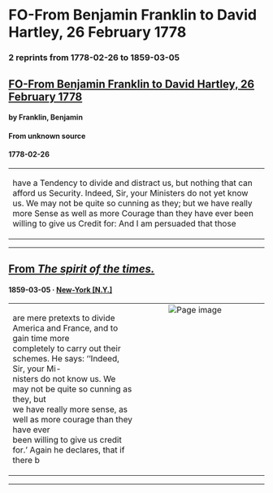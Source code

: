 
# FO-From Benjamin Franklin to David Hartley, 26 February 1778

### 2 reprints from 1778-02-26 to 1859-03-05

## [FO-From Benjamin Franklin to David Hartley, 26 February 1778](https://founders.archives.gov/documents/Franklin/01-25-02-0567)

#### by Franklin, Benjamin

#### From unknown source

#### 1778-02-26

<table style="width: 100%;"><tr><td style="width: 50%">

have a Tendency to divide and distract us, but nothing that can afford us Security. Indeed, Sir, your Ministers do not yet know us. We may not be quite so cunning as they; but we have really more Sense as well as more Courage than they have ever been willing to give us Credit for: And I am persuaded that those
</td></tr></table>

---

## [From _The spirit of the times._](https://archive.org/details/sim_spirit-of-the-times_1859-03-05_29_4/page/n2/mode/1up?view=theater)

#### 1859-03-05 &middot; [New-York [N.Y.]](http://dbpedia.org/resource/New_York_City)

<table style="width: 100%;"><tr><td style="width: 50%">

  
are mere pretexts to divide America and France, and to gain time more  
completely to carry out their schemes. He says: ‘‘Indeed, Sir, your Mi-  
nisters do not know us. We may not be quite so cunning as they, but  
we have really more sense, as well as more courage than they have ever  
been willing to give us credit for.’ Again he declares, that if there b
</td><td style="width: 50%; max-height: 75%; margin: auto; display: block;">
<img alt="Page image" src="https://iiif.archive.org/iiif/sim_spirit-of-the-times_1859-03-05_29_4&#0036;2/pct:5.062794,83.008430,28.002355,3.661749/600,/0/default.jpg"/>
</td>
</tr></table>

---

